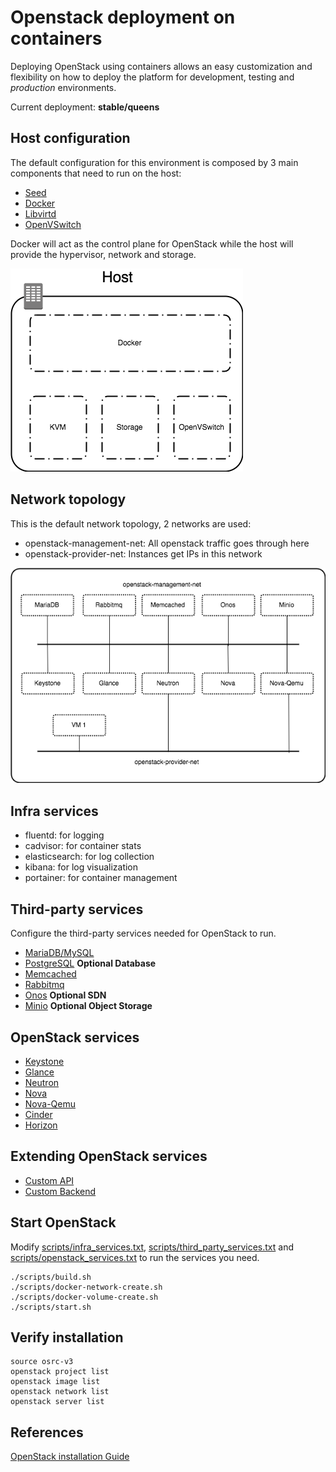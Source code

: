 # Openstack deployment on containers

Deploying OpenStack using containers allows an easy customization and flexibility on how to deploy
the platform for development, testing and _production_ environments.

Current deployment: **stable/queens**

## Host configuration

The default configuration for this environment is composed by 3 main components that need to run on the host:

* [Seed](services/third-party/seed/README.md)
* [Docker](services/infra/docker/README.md)
* [Libvirtd](services/infra/libvirtd/README.md)
* [OpenVSwitch](services/infra/openvswitch/README.md)

Docker will act as the control plane for OpenStack while the host will provide the hypervisor, network and storage.

![host_diagram](services/infra/docker/host.png)

## Network topology

This is the default network topology, 2 networks are used:

* openstack-management-net: All openstack traffic goes through here
* openstack-provider-net: Instances get IPs in this network

![simplified_network_diagram](services/infra/docker/simplified_networks.png)

## Infra services

* fluentd: for logging
* cadvisor: for container stats
* elasticsearch: for log collection
* kibana: for log visualization
* portainer: for container management

## Third-party services

Configure the third-party services needed for OpenStack to run.

* [MariaDB/MySQL](services/third-party/mariadb/README.md)
* [PostgreSQL](services/third-party/postgresql/README.md) **Optional Database**
* [Memcached](services/third-party/memcached/README.md)
* [Rabbitmq](services/third-party/rabbitmq/README.md)
* [Onos](services/third-party/onos/README.md) **Optional SDN**
* [Minio](services/third-party/minio/README.md) **Optional Object Storage**

## OpenStack services

* [Keystone](services/openstack/keystone/README.md)
* [Glance](services/openstack/glance/README.md)
* [Neutron](services/openstack/neutron/README.md)
* [Nova](services/openstack/nova/README.md)
* [Nova-Qemu](services/openstack/nova-qemu/README.md)
* [Cinder](services/openstack/cinder/README.md)
* [Horizon](services/openstack/horizon/README.md)

## Extending OpenStack services

* [Custom API](services/custom/api/README.md)
* [Custom Backend](services/custom/backend/README.md)

## Start OpenStack

Modify [scripts/infra_services.txt](scripts/infra_services.txt), [scripts/third_party_services.txt](scripts/third_party_services.txt) and [scripts/openstack_services.txt](scripts/openstack_services.txt) to run the services you need.

    ./scripts/build.sh
    ./scripts/docker-network-create.sh
    ./scripts/docker-volume-create.sh
    ./scripts/start.sh

## Verify installation

    source osrc-v3
    openstack project list
    openstack image list
    openstack network list
    openstack server list

## References

[OpenStack installation Guide](https://docs.openstack.org/install-guide/)